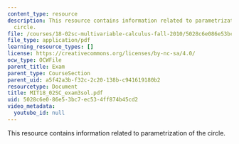 ```yaml
---
content_type: resource
description: This resource contains information related to parametrization of the
  circle.
file: /courses/18-02sc-multivariable-calculus-fall-2010/5028c6e086e53bc7ec534ff874b45cd2_MIT18_02SC_exam3sol.pdf
file_type: application/pdf
learning_resource_types: []
license: https://creativecommons.org/licenses/by-nc-sa/4.0/
ocw_type: OCWFile
parent_title: Exam
parent_type: CourseSection
parent_uid: a5f42a3b-f32c-2c20-138b-c941619180b2
resourcetype: Document
title: MIT18_02SC_exam3sol.pdf
uid: 5028c6e0-86e5-3bc7-ec53-4ff874b45cd2
video_metadata:
  youtube_id: null
---
```

This resource contains information related to parametrization of the circle.